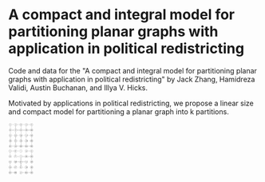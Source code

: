 # A compact and integral model for partitioning planar graphs with application in political redistricting

Code and data for the "A compact and integral model for partitioning planar graphs with application in political redistricting" by Jack Zhang, Hamidreza Validi, Austin Buchanan, and Illya V. Hicks.

Motivated by applications in political redistricting, we propose a linear size and compact model for partitioning a planar graph into k partitions. 

<div style="width: 10%; height: 10%">
  
![](readme_images/input_graph.png "Input graph")
![](readme_images/spanning_tree.png "A spanning tree")

</div>
